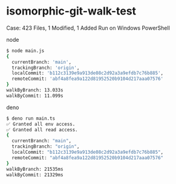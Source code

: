 # isomorphic-git-walk-test

Case: 423 Files, 1 Modified, 1 Added
Run on Windows PowerShell

node

```sh
$ node main.js
{
  currentBranch: 'main',
  trackingBranch: 'origin',
  localCommit: 'b112c3139e9a913de08c2d92a3a9efdb7c76b885',
  remoteCommit: 'abf4a8fea9a122d81952520b9104d217aaa07576'
}
walkByBranch: 13.033s
walkByCommit: 11.099s
```

deno

```sh
$ deno run main.ts
✅ Granted all env access.
✅ Granted all read access.
{
  currentBranch: "main",
  trackingBranch: "origin",
  localCommit: "b112c3139e9a913de08c2d92a3a9efdb7c76b885",
  remoteCommit: "abf4a8fea9a122d81952520b9104d217aaa07576"
}
walkByBranch: 21535ms
walkByCommit: 21329ms
```
